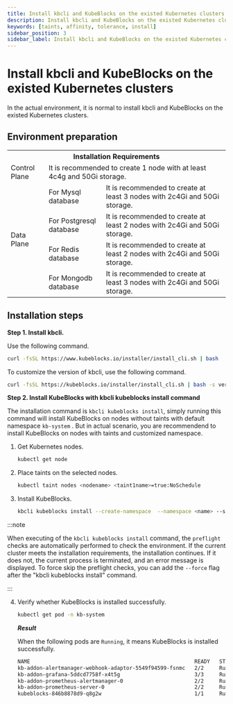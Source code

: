 ```yaml
---
title: Install kbcli and KubeBlocks on the existed Kubernetes clusters
description: Install kbcli and KubeBlocks on the existed Kubernetes clusters
keywords: [taints, affinity, tolerance, install]
sidebar_position: 3
sidebar_label: Install kbcli and KubeBlocks on the existed Kubernetes clusters
---
```


# Install kbcli and KubeBlocks on the existed Kubernetes clusters

In the actual environment, it is normal to install kbcli and KubeBlocks on the existed Kubernetes clusters.

## Environment preparation

<table>
	<tr>
	    <th colspan="3">Installation Requirements</th>
	</tr >
	<tr>
	    <td >Control Plane</td>
	    <td colspan="2">It is recommended to create 1 node with at least 4c4g and 50Gi storage. </td>
	</tr >
	<tr >
	    <td rowspan="4">Data Plane</td>
	    <td>For Mysql database </td>
	    <td>It is recommended to create at least 3 nodes with 2c4Gi and 50Gi storage. </td>
	</tr>
	<tr>
	    <td>For Postgresql database </td>
        <td>It is recommended to create at least 2 nodes with 2c4Gi and 50Gi storage.  </td>
	</tr>
	<tr>
	    <td>For Redis database</td>
        <td>It is recommended to create at least 2 nodes with 2c4Gi and 50Gi storage. </td>
	</tr>
	<tr>
	    <td>For Mongodb database</td>
	    <td>It is recommended to create at least 3 nodes with 2c4Gi and 50Gi storage. </td>
	</tr>
</table>

## Installation steps

**Step 1. Install kbcli.**

Use the following command.

```bash
curl -fsSL https://www.kubeblocks.io/installer/install_cli.sh | bash
```

To customize the version of kbcli, use the following command.

```bash
curl -fsSL https://kubeblocks.io/installer/install_cli.sh | bash -s versionnumber
```

**Step 2. Install KubeBlocks with kbcli kubeblocks install command**

The installation command is `kbcli kubeblocks install`, simply running this command will install KubeBlocks on nodes without taints with default namespace `kb-system` .
But in actual scenario, you are recommendend to install KubeBlocks on nodes with taints and customized namespace.

1. Get Kubernetes nodes.

    ```bash
    kubectl get node
    ```

2. Place taints on the selected nodes.

    ```bash
    kubectl taint nodes <nodename> <taint1name>=true:NoSchedule
    ```

3. Install KubeBlocks.

    ```bash
    kbcli kubeblocks install --create-namespace  --namespace <name> --set-json 'tolerations=[ { "key": "taint1name", "operator": "Equal", "effect": "NoSchedule", "value": "true" }, { "key": "taint2name", "operator": "Equal", "effect": "NoSchedule", "value": "true" } ]'
    ```

:::note

When executing of the `kbcli kubeblocks install` command, the `preflight` checks are automatically performed to check the environment. If the current cluster meets the installation requirements, the installation continues. If it does not, the current process is terminated, and an error message is displayed. To force skip the preflight checks, you can add the `--force` flag after the "kbcli kubeblocks install" command.

:::

4. Verify whether KubeBlocks is installed successfully.

    ```bash
    kubectl get pod -n kb-system
    ```

    ***Result***

    When the following pods are `Running`, it means KubeBlocks is installed successfully.

    ```bash
    NAME                                                     READY   STATUS      RESTARTS   AGE
    kb-addon-alertmanager-webhook-adaptor-5549f94599-fsnmc   2/2     Running     0          84s
    kb-addon-grafana-5ddcd7758f-x4t5g                        3/3     Running     0          84s
    kb-addon-prometheus-alertmanager-0                       2/2     Running     0          84s
    kb-addon-prometheus-server-0                             2/2     Running     0          84s
    kubeblocks-846b8878d9-q8g2w                              1/1     Running     0          98s